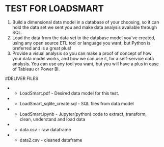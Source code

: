 # TEST FOR LOADSMART

1. Build a dimensional data model in a database of your choosing, so it can hold the data set we sent you
and make data analysis available through SQL.
2. Load the data from the data set to the database model you've created, using any open source ETL tool or
language you want, but Python is preferred and is a great plus!
3. Provide a visual analysis so you can make a proof of concept of how your data model works, and how we
can use it, for a self-service data analysis. You can use any tool you want, but you will have a plus in case
of Tableau or Power BI.

#DELIVER FILES

* - LoadSmart.pdf - Desired data model for this test.
* - LoadSmart_sqlite_create.sql - SQL files from data model
* - LoadSmart.ipynb - Jupyter(python) code to extract, transform, clean, understand and load data
* - data.csv - raw dataframe
* - data2.csv - cleaned dataframe
